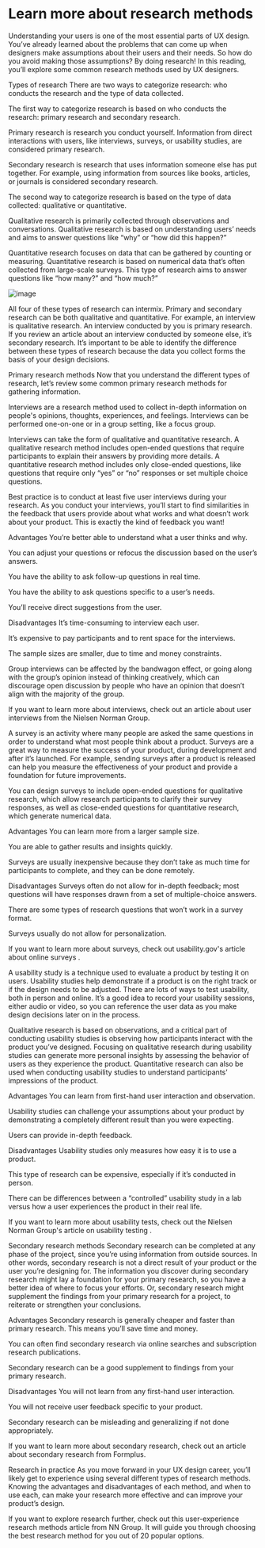 # Learn more about research methods
Understanding your users is one of the most essential parts of UX design. You’ve already learned about the problems that can come up when designers make assumptions about their users and their needs. So how do you avoid making those assumptions? By doing research! In this reading, you’ll explore some common research methods used by UX designers.

Types of research
There are two ways to categorize research: who conducts the research and the type of data collected. 

The first way to categorize research is based on who conducts the research: primary research and secondary research.

Primary research is research you conduct yourself. Information from direct interactions with users, like interviews, surveys, or usability studies, are considered primary research.

Secondary research is research that uses information someone else has put together. For example, using information from sources like books, articles, or journals is considered secondary research.

The second way to categorize research is based on the type of data collected: qualitative or quantitative.

Qualitative research is primarily collected through observations and conversations. Qualitative research is based on understanding users’ needs and aims to answer questions like “why” or “how did this happen?”

Quantitative research focuses on data that can be gathered by counting or measuring. Quantitative research is based on numerical data that’s often collected from large-scale surveys. This type of research aims to answer questions like “how many?” and “how much?”

![image](https://github.com/Susmita-Dey/UI-UX-Design-Notes/assets/79099734/e0d4b87b-3d65-41e4-b651-577ed19eabb1)


All four of these types of research can intermix. Primary and secondary research can be both qualitative and quantitative. For example, an interview is qualitative research. An interview conducted by you is primary research. If you review an article about an interview conducted by someone else, it’s secondary research. It’s important to be able to identify the difference between these types of research because the data you collect forms the basis of your design decisions. 

Primary research methods
Now that you understand the different types of research, let’s review some common primary research methods for gathering information.


Interviews are a research method used to collect in-depth information on people's opinions, thoughts, experiences, and feelings. Interviews can be performed one-on-one or in a group setting, like a focus group. 

Interviews can take the form of qualitative and quantitative research. A qualitative research method includes open-ended questions that require participants to explain their answers by providing more details. A quantitative research method includes only close-ended questions, like questions that require only “yes”  or “no” responses or set multiple choice questions. 

Best practice is to conduct at least five user interviews during your research. As you conduct your interviews, you’ll start to find similarities in the feedback that users provide about what works and what doesn’t work about your product. This is exactly the kind of feedback you want! 

Advantages 
You’re better able to understand what a user thinks and why.

You can adjust your questions or refocus the discussion based on the user’s answers.

You have the ability to ask follow-up questions in real time.

You have the ability to ask questions specific to a user’s needs.

You’ll receive direct suggestions from the user. 

Disadvantages
It’s time-consuming to interview each user. 

It’s expensive to pay participants and to rent space for the interviews.

The sample sizes are smaller, due to time and money constraints.

Group interviews can be affected by the bandwagon effect, or going along with the group’s opinion instead of thinking creatively, which can discourage open discussion by people who have an opinion that doesn’t align with the majority of the group. 

If you want to learn more about interviews, check out 
an article about user interviews
 from the Nielsen Norman Group.


A survey is an activity where many people are asked the same questions in order to understand what most people think about a product. Surveys are a great way to measure the success of your product, during development and after it’s launched. For example, sending surveys after a product is released can help you measure the effectiveness of your product and provide a foundation for future improvements. 

You can design surveys to include open-ended questions for qualitative research, which allow research participants to clarify their survey responses, as well as close-ended questions for quantitative research, which generate numerical data. 

Advantages
You can learn more from a larger sample size.

You are able to gather results and insights quickly. 

Surveys are usually inexpensive because they don’t take as much time for participants to complete, and they can be done remotely. 

Disadvantages
Surveys often do not allow for in-depth feedback; most questions will have responses drawn from a set of multiple-choice answers. 

There are some types of research questions that won’t work in a survey format.

Surveys usually do not allow for personalization.

If you want to learn more about surveys, check out usability.gov's 
article about online surveys
. 


A usability study is a technique used to evaluate a product by testing it on users. Usability studies help demonstrate if a product is on the right track or if the design needs to be adjusted. There are lots of ways to test usability, both in person and online. It’s a good idea to record your usability sessions, either audio or video, so you can reference the user data as you make design decisions later on in the process. 

Qualitative research is based on observations, and a critical part of conducting usability studies is observing how participants interact with the product you’ve designed. Focusing on qualitative research during usability studies can generate more personal insights by assessing the behavior of users as they experience the product. Quantitative research can also be used when conducting usability studies to understand participants’ impressions of the product.

Advantages 
You can learn from first-hand user interaction and observation. 

Usability studies can challenge your assumptions about your product by demonstrating a completely different result than you were expecting. 

Users can provide in-depth feedback. 

Disadvantages
Usability studies only measures how easy it is to use a product.

This type of research can be expensive, especially if it’s conducted in person. 

There can be differences between a “controlled” usability study in a lab versus how a user experiences the product in their real life. 

If you want to learn more about usability tests, check out the Nielsen Norman Group's 
article on usability testing
.

Secondary research methods
Secondary research can be completed at any phase of the project, since you’re using information from outside sources. In other words, secondary research is not a direct result of your product or the user you’re designing for. The information you discover during secondary research might lay a foundation for your primary research, so you have a better idea of where to focus your efforts. Or, secondary research might supplement the findings from your primary research for a project, to reiterate or strengthen your conclusions.

Advantages
Secondary research is generally cheaper and faster than primary research. This means you’ll save time and money. 

You can often find secondary research via online searches and subscription research publications.

Secondary research can be a good supplement to findings from your primary research.

Disadvantages
You will not learn from any first-hand user interaction.

You will not receive user feedback specific to your product.

Secondary research can be misleading and generalizing if not done appropriately. 

If you want to learn more about secondary research, check out 
an article about secondary research
 from Formplus.

Research in practice
As you move forward in your UX design career, you’ll likely get to experience using several different types of research methods. Knowing the advantages and disadvantages of each method, and when to use each, can make your research more effective and can improve your product’s design. 

If you want to explore research further, check out 
this user-experience research methods article
 from NN Group. It will guide you through choosing the best research method for you out of 20 popular options. 
